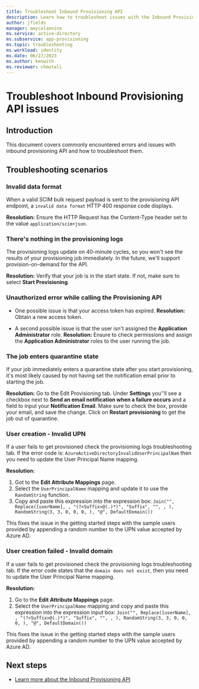 ```yaml
---
title: Troubleshoot Inbound Provisioning API
description: Learn how to troubleshoot issues with the Inbound Provisioning API
author: jfields
manager: amycolannino
ms.service: active-directory
ms.subservice: app-provisioning
ms.topic: troubleshooting
ms.workload: identity
ms.date: 06/27/2023
ms.author: kenwith
ms.reviewer: chmutali
---
```


# Troubleshoot Inbound Provisioning API issues

## Introduction

This document covers commonly encountered errors and issues with inbound provisioning API and how to troubleshoot them.

## Troubleshooting scenarios

### Invalid data format 

When a valid SCIM bulk request payload is sent to the provisioning API endpoint, a ```invalid data format``` HTTP 400 response code displays.

**Resolution:**
Ensure the HTTP Request has the Content-Type header set to the value ```application/scim+json```.

### There's nothing in the provisioning logs

The provisioning logs update on 40-minute cycles, so you won't see the results of your provisioning job immediately. In the future, we'll support provision-on-demand for the API. 

**Resolution:**
Verify that your job is in the start state. If not, make sure to select **Start Provisioning**.

### Unauthorized error while calling the Provisioning API

- One possible issue is that your access token has expired.
**Resolution:**
Obtain a new access token.

- A second possible issue is that the user isn't assigned the **Application Administrator** role. 
**Resolution:**
Ensure to check permissions and assign the **Application Administrator** roles to the user running the job.

### The job enters quarantine state
If your job immediately enters a quarantine state after you start provisioning, it's most likely caused by not having set the notification email prior to starting the job. 

**Resolution:**
Go to the Edit Provisioning tab. Under **Settings** you''ll see a checkbox next to **Send an email notification when a failure occurs** and a field to input your **Notification Email**. Make sure to check the box, provide your email, and save the change. Click on **Restart provisioning** to get the job out of quarantine. 

### User creation - Invalid UPN

If a user fails to get provisioned check the provisioning logs troubleshooting tab. 
If the error code is: ```AzureActiveDirectoryInvalidUserPrincipalNam``` then you need to update the User Principal Name mapping. 

**Resolution:**
1. Got to the **Edit Attribute Mappings** page.
2. Select the ```UserPrincipalName``` mapping and update it to use the ```RandomString``` function. 
3. Copy and paste this expression into the expression box:
```Join("", Replace([userName], , "(?<Suffix>@(.)*)", "Suffix", "", , ), RandomString(3, 3, 0, 0, 0, ), "@", DefaultDomain())```

This fixes the issue in the getting started steps with the sample users provided by appending a random number to the UPN value accepted by Azure AD. 

### User creation failed - Invalid domain
If a user fails to get provisioned check the provisioning logs troubleshooting tab. 
If the error code states that the ```domain does not exist```, then you need to update the User Principal Name mapping. 

**Resolution:**
1. Go to the **Edit Attribute Mappings** page. 
2. Select the ```UserPrincipalName``` mapping and copy and paste this expression into the expression input box: 
```Join("", Replace([userName], , "(?<Suffix>@(.)*)", "Suffix", "", , ), RandomString(3, 3, 0, 0, 0, ), "@", DefaultDomain())```

This fixes the issue in the getting started steps with the sample users provided by appending a random number to the UPN value accepted by Azure AD. 


## Next steps

* [Learn more about the Inbound Provisioning API](application-provisioning-api-concepts.md)

